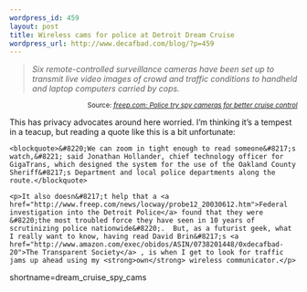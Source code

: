 ```yaml
--- 
wordpress_id: 459
layout: post
title: Wireless cams for police at Detroit Dream Cruise
wordpress_url: http://www.decafbad.com/blog/?p=459
---
```

<blockquote cite="http://www.freep.com/news/metro/dreamcruise/2003/mwend13_20030813.htm"><i>Six remote-controlled surveillance cameras have been set up to transmit live video images of crowd and traffic conditions to handheld and laptop computers carried by cops. </i></blockquote><div class="credit" align="right"><small>Source: <cite><a href="http://www.freep.com/news/metro/dreamcruise/2003/mwend13_20030813.htm">freep.com: Police try spy cameras for better cruise control </a></cite></small></div>	<p>This has privacy advocates around here worried.  I&#8217;m thinking it&#8217;s a tempest in a teacup, but reading a quote like this is a bit unfortunate:</p>

	<blockquote>&#8220;We can zoom in tight enough to read someone&#8217;s watch,&#8221; said Jonathan Hollander, chief technology officer for GigaTrans, which designed the system for the use of the Oakland County Sheriff&#8217;s Department and local police departments along the route.</blockquote>

	<p>It also doesn&#8217;t help that a <a href="http://www.freep.com/news/locway/probe12_20030612.htm">Federal investigation into the Detroit Police</a> found that they were &#8220;the most troubled force they have seen in 10 years of scrutinizing police nationwide&#8220;.  But, as a futurist geek, what I really want to know, having read David Brin&#8217;s <a href="http://www.amazon.com/exec/obidos/ASIN/0738201448/0xdecafbad-20">The Transparent Society</a> , is when I get to look for traffic jams up ahead using my <strong>own</strong> wireless communicator.</p>
<!--more-->
shortname=dream_cruise_spy_cams

